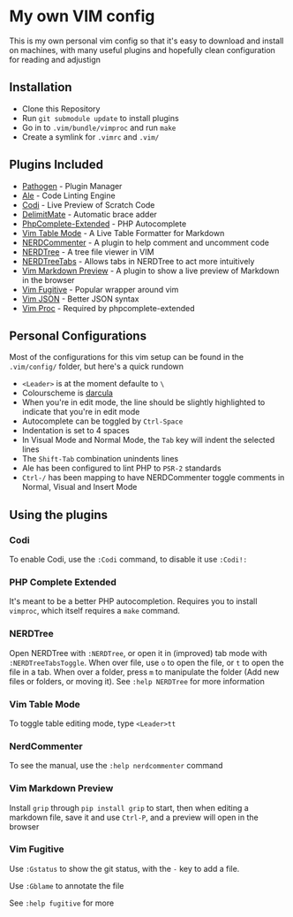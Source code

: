 # My own VIM config
This is my own personal vim config so that it's easy to download and install on machines, with many useful plugins and hopefully clean configuration for reading and adjustign

## Installation
 * Clone this Repository
 * Run `git submodule update` to install plugins
 * Go in to `.vim/bundle/vimproc` and run `make`
 * Create a symlink for `.vimrc` and `.vim/`

## Plugins Included
 * [Pathogen](https://github.com/tpope/vim-pathogen) - Plugin Manager
 * [Ale](https://github.com/w0rp/ale) - Code Linting Engine
 * [Codi](https://github.com/metakirby5/codi.vim) - Live Preview of Scratch Code
 * [DelimitMate](https://github.com/Raimondi/delimitMate) - Automatic brace adder
 * [PhpComplete-Extended](https://github.com/m2mdas/phpcomplete-extended) - PHP Autocomplete
 * [Vim Table Mode](https://github.com/dhruvasagar/vim-table-mode) - A Live Table Formatter for Markdown
 * [NERDCommenter](https://github.com/scrooloose/nerdcommenter) - A plugin to help comment and uncomment code
 * [NERDTree](https://github.com/scrooloose/nerdtree) - A tree file viewer in VIM
 * [NERDTreeTabs](https://github.com/jistr/vim-nerdtree-tabs) - Allows tabs in NERDTree to act more intuitively
 * [Vim Markdown Preview](https://github.com/JamshedVesuna/vim-markdown-preview) - A plugin to show a live preview of Markdown in the browser
 * [Vim Fugitive](https://github.com/tpope/vim-fugitive) - Popular wrapper around vim
 * [Vim JSON](https://github.com/elzr/vim-json) - Better JSON syntax
 * [Vim Proc](https://github.com/Shougo/vimproc.vim) - Required by phpcomplete-extended

## Personal Configurations
Most of the configurations for this vim setup can be found in the `.vim/config/` folder, but here's a quick rundown

 * `<Leader>` is at the moment defaulte to `\`
 * Colourscheme is [darcula](https://github.com/blueshirts/darcula)
 * When you're in edit mode, the line should be slightly highlighted to indicate that you're in edit mode
 * Autocomplete can be toggled by `Ctrl-Space`
 * Indentation is set to 4 spaces
 * In Visual Mode and Normal Mode, the `Tab` key will indent the selected lines
 * The `Shift-Tab` combination unindents lines
 * Ale has been configured to lint PHP to `PSR-2` standards
 * `Ctrl-/` has been mapping to have NERDCommenter toggle comments in Normal, Visual and Insert Mode

## Using the plugins

### Codi
To enable Codi, use the `:Codi` command, to disable it use `:Codi!:`

### PHP Complete Extended
It's meant to be a better PHP autocompletion. Requires you to install `vimproc`, which itself requires a `make` command.

### NERDTree
Open NERDTree with `:NERDTree`, or open it in (improved) tab mode with `:NERDTreeTabsToggle`. 
When over file, use `o` to open the file, or `t` to open the file in a tab.
When over a folder, press `m` to manipulate the folder (Add new files or folders, or moving it).
See `:help NERDTree` for more information

### Vim Table Mode
To toggle table editing mode, type `<Leader>tt`

### NerdCommenter
To see the manual, use the `:help nerdcommenter` command

### Vim Markdown Preview
Install `grip` through `pip install grip` to start, then when editing a markdown file, save it and use `Ctrl-P`, and a preview will open in the browser

### Vim Fugitive
Use `:Gstatus` to show the git status, with the `-` key to add a file.

Use `:Gblame` to annotate the file

See `:help fugitive` for more
